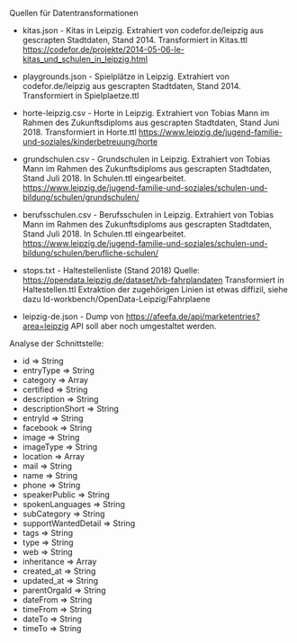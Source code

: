 Quellen für Datentransformationen

* kitas.json - Kitas in Leipzig. Extrahiert von codefor.de/leipzig aus
  gescrapten Stadtdaten, Stand 2014. Transformiert in Kitas.ttl
  https://codefor.de/projekte/2014-05-06-le-kitas_und_schulen_in_leipzig.html

* playgrounds.json - Spielplätze in Leipzig. Extrahiert von codefor.de/leipzig
  aus gescrapten Stadtdaten, Stand 2014. Transformiert in Spielplaetze.ttl

* horte-leipzig.csv - Horte in Leipzig. Extrahiert von Tobias Mann im Rahmen
  des Zukunftsdiploms aus gescrapten Stadtdaten, Stand Juni 2018. Transformiert
  in Horte.ttl
  https://www.leipzig.de/jugend-familie-und-soziales/kinderbetreuung/horte

* grundschulen.csv - Grundschulen in Leipzig. Extrahiert von Tobias Mann im
  Rahmen des Zukunftsdiploms aus gescrapten Stadtdaten, Stand Juli 2018. In
  Schulen.ttl eingearbeitet.
  https://www.leipzig.de/jugend-familie-und-soziales/schulen-und-bildung/schulen/grundschulen/

* berufsschulen.csv - Berufsschulen in Leipzig. Extrahiert von Tobias Mann im
  Rahmen des Zukunftsdiploms aus gescrapten Stadtdaten, Stand Juli 2018. In
  Schulen.ttl eingearbeitet.
  https://www.leipzig.de/jugend-familie-und-soziales/schulen-und-bildung/schulen/berufliche-schulen/

* stops.txt - Haltestellenliste (Stand 2018)
  Quelle: https://opendata.leipzig.de/dataset/lvb-fahrplandaten
  Transformiert in Haltestellen.ttl
  Extraktion der zugehörigen Linien ist etwas diffizil, siehe dazu
  ld-workbench/OpenData-Leipzig/Fahrplaene

* leipzig-de.json - Dump von https://afeefa.de/api/marketentries?area=leipzig
  API soll aber noch umgestaltet werden. 

Analyse der Schnittstelle:

* id => String
* entryType => String
* category => Array
* certified => String
* description => String
* descriptionShort => String
* entryId => String
* facebook => String
* image => String
* imageType => String
* location => Array
* mail => String
* name => String
* phone => String
* speakerPublic => String
* spokenLanguages => String
* subCategory => String
* supportWantedDetail => String
* tags => String
* type => String
* web => String
* inheritance => Array
* created_at => String
* updated_at => String
* parentOrgaId => String
* dateFrom => String
* timeFrom => String
* dateTo => String
* timeTo => String
